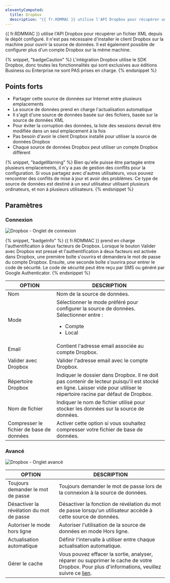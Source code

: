 ```yaml
---
eleventyComputed:
  title: Dropbox
  description: "{{ fr.RDMMAC }} utilise l'API Dropbox pour récupérer un fichier XML depuis le dépôt configuré."
---
```

{{ fr.RDMMAC }} utilise l'API Dropbox pour récupérer un fichier XML depuis le dépôt configuré. Il n'est pas nécessaire d'installer le client Dropbox sur la machine pour ouvrir la source de données. Il est également possible de configurer plus d'un compte Dropbox sur la même machine.

{% snippet, "badgeCaution" %}
L'intégration Dropbox utilise le SDK Dropbox, donc toutes les fonctionnalités qui sont exclusives aux éditions Business ou Enterprise ne sont PAS prises en charge.
{% endsnippet %}

## Points forts

* Partager cette source de données sur Internet entre plusieurs emplacements
* La source de données prend en charge l'actualisation automatique
* Il s'agit d'une source de données basée sur des fichiers, basée sur la source de données XML
* Pour éviter la corruption des données, la liste des sessions devrait être modifiée dans un seul emplacement à la fois
* Pas besoin d'avoir le client Dropbox installé pour utiliser la source de données Dropbox
* Chaque source de données Dropbox peut utiliser un compte Dropbox différent

{% snippet, "badgeWarning" %}
Bien qu'elle puisse être partagée entre plusieurs emplacements, il n'y a pas de gestion des conflits pour la configuration. Si vous partagez avec d'autres utilisateurs, vous pouvez rencontrer des conflits de mise à jour et avoir des problèmes. Ce type de source de données est destiné à un seul utilisateur utilisant plusieurs ordinateurs, et non à plusieurs utilisateurs.
{% endsnippet %}

## Paramètres

### Connexion

![Dropbox - Onglet de connexion](https://cdnweb.devolutions.net/docs/docs_en_rdm_mac_clip6046.png)

{% snippet, "badgeInfo" %}
{{ fr.RDMMAC }} prend en charge l'authentification à deux facteurs de Dropbox. Lorsque le bouton Valider avec Dropbox est pressé et l'authentification à deux facteurs est activée dans Dropbox, une première boîte s'ouvrira et demandera le mot de passe du compte Dropbox. Ensuite, une seconde boîte s'ouvrira pour entrer le code de sécurité. Le code de sécurité peut être reçu par SMS ou généré par Google Authenticator.
{% endsnippet %}

| OPTION               | DESCRIPTION |
|----------------------|-------------|
| Nom                  | Nom de la source de données. |
| Mode                 | Sélectionner le mode préféré pour configurer la source de données. Sélectionner entre :<ul><li> Compte</li><li>Local</li></ul> |
| Email                | Contient l'adresse email associée au compte Dropbox. |
| Valider avec Dropbox | Valider l'adresse email avec le compte Dropbox. |
| Répertoire Dropbox   | Indiquer le dossier dans Dropbox. Il ne doit pas contenir de lecteur puisqu'il est stocké en ligne. Laisser vide pour utiliser le répertoire racine par défaut de Dropbox. |
| Nom de fichier       | Indiquer le nom de fichier utilisé pour stocker les données sur la source de données. |
| Compresser le fichier de base de données | Activer cette option si vous souhaitez compresser votre fichier de base de données. |

### Avancé

![Dropbox - Onglet avancé](https://cdnweb.devolutions.net/docs/docs_en_rdm_mac_clip10147.png)

| OPTION                  | DESCRIPTION |
|-------------------------|-------------|
| Toujours demander le mot de passe | Toujours demander le mot de passe lors de la connexion à la source de données. |
| Désactiver la révélation du mot de passe | Désactiver la fonction de révélation du mot de passe lorsqu'un utilisateur accède à cette source de données. |
| Autoriser le mode hors ligne      | Autoriser l'utilisation de la source de données en mode Hors ligne. |
| Actualisation automatique         | Définir l'intervalle à utiliser entre chaque actualisation automatique. |
| Gérer le cache                    | Vous pouvez effacer la sortie, analyser, réparer ou supprimer le cache de votre Dropbox. Pour plus d'informations, veuillez suivre ce [lien](/rdm/mac/data-sources/manage-cache/). |
